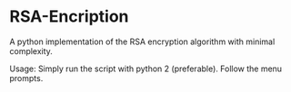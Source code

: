 # RSA-Encription
A python implementation of the RSA encryption algorithm with minimal complexity.

Usage: Simply run the script with python 2 (preferable). Follow the menu prompts.
